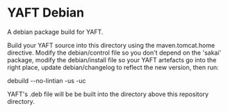 YAFT Debian
===========

A debian package build for YAFT.

Build your YAFT source into this directory using the maven.tomcat.home
directive. Modify the debian/control file so you don't depend on the 'sakai'
package, modify the debian/install file so your YAFT artefacts go into the
right place, update debian/changelog to reflect the new version, then run:

debuild --no-lintian -us -uc

YAFT's .deb file will be be built into the directory above this repository
directory.
